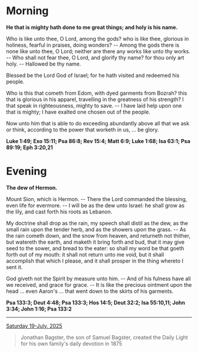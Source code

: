 # Morning

**He that is mighty hath done to me great things; and holy is his name.**
 
Who is like unto thee, O Lord, among the gods? who is like thee, glorious in holiness, fearful in praises, doing wonders? -- Among the gods there is none like unto thee, O Lord; neither are there any works like unto thy works. -- Who shall not fear thee, O Lord, and glorify thy name? for thou only art holy. -- Hallowed be thy name.
 
Blessed be the Lord God of Israel; for he hath visited and redeemed his people.
 
Who is this that cometh from Edom, with dyed garments from Bozrah? this that is glorious in his apparel, travelling in the greatness of his strength? I that speak in righteousness, mighty to save. -- I have laid help upon one that is mighty; I have exalted one chosen out of the people.
 
Now unto him that is able to do exceeding abundantly above all that we ask or think, according to the power that worketh in us, ... be glory.  

**Luke 1:49; Exo 15:11; Psa 86:8; Rev 15:4; Matt 6:9; Luke 1:68; Isa 63:1; Psa 89:19; Eph 3:20,21**

# Evening

**The dew of Hermon.**
 
Mount Sion, which is Hermon. -- There the Lord commanded the blessing, even life for evermore. -- I will be as the dew unto Israel: he shall grow as the lily, and cast forth his roots as Lebanon.
 
My doctrine shall drop as the rain, my speech shall distil as the dew, as the small rain upon the tender herb, and as the showers upon the grass. -- As the rain cometh down, and the snow from heaven, and returneth not thither, but watereth the earth, and maketh it bring forth and bud, that it may give seed to the sower, and bread to the eater: so shall my word be that goeth forth out of my mouth: it shall not return unto me void, but it shall accomplish that which I please, and it shall prosper in the thing whereto I sent it.
 
God giveth not the Spirit by measure unto him. -- And of his fulness have all we received, and grace for grace. -- It is like the precious ointment upon the head ... even Aaron's ... that went down to the skirts of his garments.  

**Psa 133:3; Deut 4:48; Psa 133:3; Hos 14:5; Deut 32:2; Isa 55:10,11; John 3:34; John 1:16; Psa 133:2**

---

[Saturday 19-July, 2025](https://t.me/s/daily_light)

> Jonathan Bagster, the son of Samuel Bagster, created the Daily Light for his own family's daily devotion in 1875

